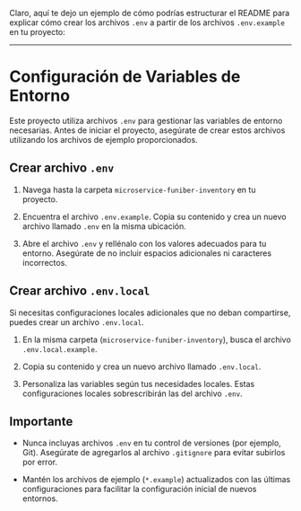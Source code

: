 Claro, aquí te dejo un ejemplo de cómo podrías estructurar el README para explicar cómo crear los archivos `.env` a partir de los archivos `.env.example` en tu proyecto:

---

# Configuración de Variables de Entorno

Este proyecto utiliza archivos `.env` para gestionar las variables de entorno necesarias. Antes de iniciar el proyecto, asegúrate de crear estos archivos utilizando los archivos de ejemplo proporcionados.

## Crear archivo `.env`

1. Navega hasta la carpeta `microservice-funiber-inventory` en tu proyecto.

2. Encuentra el archivo `.env.example`. Copia su contenido y crea un nuevo archivo llamado `.env` en la misma ubicación.

3. Abre el archivo `.env` y rellénalo con los valores adecuados para tu entorno. Asegúrate de no incluir espacios adicionales ni caracteres incorrectos.

## Crear archivo `.env.local`

Si necesitas configuraciones locales adicionales que no deban compartirse, puedes crear un archivo `.env.local`.

1. En la misma carpeta (`microservice-funiber-inventory`), busca el archivo `.env.local.example`.

2. Copia su contenido y crea un nuevo archivo llamado `.env.local`.

3. Personaliza las variables según tus necesidades locales. Estas configuraciones locales sobrescribirán las del archivo `.env`.

## Importante

- Nunca incluyas archivos `.env` en tu control de versiones (por ejemplo, Git). Asegúrate de agregarlos al archivo `.gitignore` para evitar subirlos por error.

- Mantén los archivos de ejemplo (`*.example`) actualizados con las últimas configuraciones para facilitar la configuración inicial de nuevos entornos.

